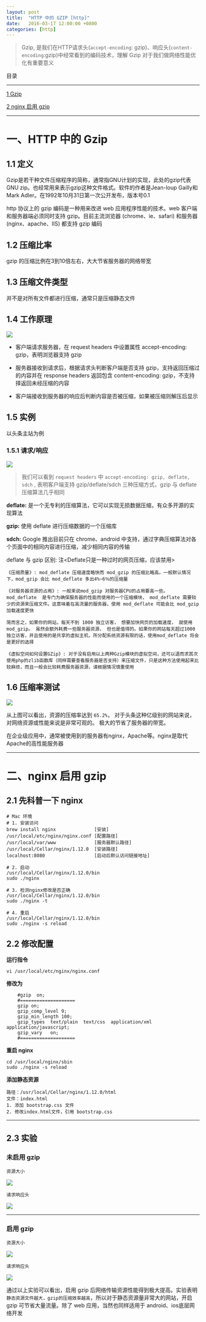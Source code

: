 ```yaml
---
layout: post
title:  "HTTP 中的 GZIP [http]"
date:   2016-03-17 12:00:00 +0800
categories: [http]
---
```

> Gzip, 是我们在HTTP请求头(`accept-encoding`: gzip)、响应头(`content-encoding`:gzip)中经常看到的编码技术，理解 Gzip 对于我们做网络性能优化有重要意义

目录

---

[1 Gzip](#一http-中的-gzip)

[2 nginx 启用 gzip](#二nginx-启用-gzip)

---



# 一、HTTP 中的 Gzip 

## 1.1 定义 

Gzip是若干种文件压缩程序的简称，通常指GNU计划的实现，此处的gzip代表GNU zip。也经常用来表示gzip这种文件格式。软件的作者是Jean-loup Gailly和Mark Adler。在1992年10月31日第一次公开发布，版本号0.1

http 协议上的 gzip 编码是一种用来改进 web 应用程序性能的技术。web 客户端和服务器端必须同时支持 gzip。目前主流浏览器 (chrome、ie、safari) 和服务器(nginx、apache、IIS) 都支持 gzip 编码

## 1.2 压缩比率

gzip 的压缩比例在3到10倍左右，大大节省服务器的网络带宽

## 1.3 压缩文件类型

并不是对所有文件都进行压缩，通常只是压缩静态文件

## 1.4 工作原理

![](/static/img/2017/gzip/gzip01.png)

- 客户端请求服务器，在 request headers 中设置属性 accept-encoding: gzip，表明浏览器支持 gzip

- 服务器接收到请求后，根据请求头判断客户端是否支持 gzip，支持返回压缩过的内容并在 response headers 返回包含 content-encoding: gzip，不支持择返回未经压缩的内容

- 客户端接收到服务器的响应后判断内容是否被压缩，如果被压缩则解压后显示


## 1.5 实例

以头条主站为例

### 1.5.1 请求/响应

![](/static/img/2017/gzip/http01.png)

> 我们可以看到 `request headers` 中 `accept-encoding: gzip, deflate, sdch` , 表明客户端支持 gzip/deflate/sdch 三种压缩方式，gzip 与 deflate 压缩算法几乎相同


**deflate:** 是一个无专利的压缩算法，它可以实现无损数据压缩，有众多开源的实现算法

**gzip:** 使用 deflate 进行压缩数据的一个压缩库

**sdch:** Google 推出目前只在 chrome、android 中支持，通过字典压缩算法对各个页面中的相同内容进行压缩，减少相同内容的传输


deflate 与 gzip 区别: 注<Deflate只是一种过时的网页压缩，应该禁用>

```
《压缩质量》: mod_deflate 压缩速度略快而 mod_gzip 的压缩比略高。一般默认情况下，mod_gzip 会比 mod_deflate 多出4%~6％的压缩量

《对服务器资源的占用》: 一般来说mod_gzip 对服务器CPU的占用要高一些。 mod_deflate  是专门为确保服务器的性能而使用的一个压缩模块， mod_deflate 需要较少的资源来压缩文件。这意味着在高流量的服务器，使用 mod_deflate 可能会比 mod_gzip 加载速度更快

简而言之，如果你的网站，每天不到 1000 独立访客， 想要加快网页的加载速度， 就使用 mod_gzip。 虽然会额外耗费一些服务器资源， 但也是值得的。如果你的网站每天超过1000独立访客，并且使用的是共享的虚拟主机，所分配系统资源有限的话，使用mod_deflate 将会是更好的选择

《虚拟空间如何设置GZip》: 对于没有启用以上两种Gzip模块的虚拟空间，还可以退而求其次使用php的zlib函数库（同样需要查看服务器是否支持）来压缩文件，只是这种方法使用起来比较麻烦，而且一般会比较耗费服务器资源，请根据情况慎重使用
```




## 1.6 压缩率测试

![](/static/img/2017/gzip/test01.png)

从上图可以看出，资源的压缩率达到 `65.2%`， 对于头条这种亿级别的网站来说， 对网络资源或性能来说是非常可观的。 极大的节省了服务器的带宽。 

在企业级应用中，通常被使用到的服务器有nginx，Apache等。nginx是取代Apache的高性能服务器

---


# 二、nginx 启用 gzip

## 2.1 先科普一下 nginx

```
# Mac 环境
# 1. 安装访问
brew install nginx              [安装]
/usr/local/etc/nginx/nginx.conf [配置路径]
/usr/local/var/www              [服务器默认路径]
/usr/local/Cellar/nginx/1.12.0  [安装路径]
localhost:8080                  [启动后默认访问链接地址]

# 2. 启动
/usr/local/Cellar/nginx/1.12.0/bin
sudo ./nginx 

# 3. 检测nginx修改是否正确
/usr/local/Cellar/nginx/1.12.0/bin
sudo ./nginx -t

# 4. 重启
/usr/local/Cellar/nginx/1.12.0/bin
sudo ./nginx -s reload
```


## 2.2 修改配置

**运行指令**

```
vi /usr/local/etc/nginx/nginx.conf
```


**修改为**

```
    #gzip  on;
    #====================
    gzip on;
    gzip_comp_level 9;
    gzip_min_length 100;
    gzip_types  text/plain  text/css  application/xml   application/javascript;
    gzip_vary   on;
    #====================
```

**重启 nginx**

```
cd /usr/local/nginx/sbin
sudo ./nginx -s reload
```

**添加静态资源**

```
路径：/usr/local/Cellar/nginx/1.12.0/html
文件：index.html
1. 添加 bootstrap.css 文件
2. 修改index.html文件，引用 bootstrap.css
```

---


## 2.3 实验

### 未启用 gzip
`资源大小`

![](/static/img/2017/gzip/network01.png)

`请求响应头`

![](/static/img/2017/gzip/request01.png)

---


### 启用 gzip

`资源大小`

![](/static/img/2017/gzip/network02.png)

`请求响应头`

![](/static/img/2017/gzip/request02.png)


通过以上实验可以看出，启用 gzip 后网络传输资源性能得到极大提高。实验表明 `静态资源文件越大，gzip的压缩效率越高`，所以对于静态资源量非常大的网站，开启 gzip 可节省大量流量。除了 web 应用，当然也同样适用于 android、ios底层网络开发












